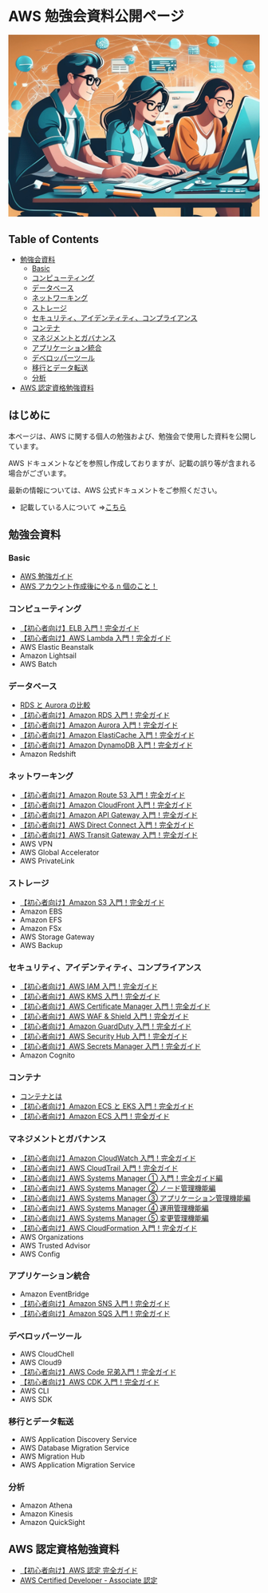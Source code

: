 # AWS 勉強会資料公開ページ<!-- omit in toc -->

<img src="https://github.com/ishiharatma/aws-study/blob/main/banner2.png?raw=true" />

## Table of Contents<!-- omit in toc -->

- [勉強会資料](#勉強会資料)
  - [Basic](#basic)
  - [コンピューティング](#コンピューティング)
  - [データベース](#データベース)
  - [ネットワーキング](#ネットワーキング)
  - [ストレージ](#ストレージ)
  - [セキュリティ、アイデンティティ、コンプライアンス](#セキュリティアイデンティティコンプライアンス)
  - [コンテナ](#コンテナ)
  - [マネジメントとガバナンス](#マネジメントとガバナンス)
  - [アプリケーション統合](#アプリケーション統合)
  - [デベロッパーツール](#デベロッパーツール)
  - [移行とデータ転送](#移行とデータ転送)
  - [分析](#分析)
- [AWS 認定資格勉強資料](#aws-認定資格勉強資料)

## はじめに<!-- omit in toc -->

本ページは、AWS に関する個人の勉強および、勉強会で使用した資料を公開しています。

AWS ドキュメントなどを参照し作成しておりますが、記載の誤り等が含まれる場合がございます。

最新の情報については、AWS 公式ドキュメントをご参照ください。

- 記載している人について ⇒[こちら](https://ishiharatma.github.io/resume/)

## 勉強会資料

### Basic

- <a href="./aws-study-guide/index.html" target="_blank">AWS 勉強ガイド</a>
- <a href="./aws-account-Initial-setting/index.html" target="_blank">AWS アカウント作成後にやる n 個のこと！</a>

### コンピューティング

- <a href="./elb-overview/index.html" target="_blank">【初心者向け】ELB 入門！完全ガイド</a>
- <a href="./lambda-overview/index.html" target="_blank">【初心者向け】AWS Lambda 入門！完全ガイド</a>
- AWS Elastic Beanstalk
- Amazon Lightsail
- AWS Batch

### データベース

- <a href="./rds-aurora-overview/index.html" target="_blank">RDS と Aurora の比較</a>
- <a href="./rds-overview/index.html" target="_blank">【初心者向け】Amazon RDS 入門！完全ガイド</a>
- <a href="./aurora-overview/index.html" target="_blank">【初心者向け】Amazon Aurora 入門！完全ガイド</a>
- <a href="./elasticache-overview/index.html" target="_blank">【初心者向け】Amazon ElastiCache 入門！完全ガイド</a>
- <a href="./dynamodb-overview/index.html" target="_blank">【初心者向け】Amazon DynamoDB 入門！完全ガイド</a>
- Amazon Redshift

### ネットワーキング

- <a href="./route53-overview/index.html" target="_blank">【初心者向け】Amazon Route 53 入門！完全ガイド</a>
- <a href="./cloudfront-overview/index.html" target="_blank">【初心者向け】Amazon CloudFront 入門！完全ガイド</a>
- <a href="./apigw-overview/index.html" target="_blank">【初心者向け】Amazon API Gateway 入門！完全ガイド</a>
- <a href="./directconnect-overview/index.html" target="_blank">【初心者向け】AWS Direct Connect 入門！完全ガイド</a>
- <a href="./transitgw-overview/index.html" target="_blank">【初心者向け】AWS Transit Gateway 入門！完全ガイド</a>
- AWS VPN
- AWS Global Accelerator
- AWS PrivateLink

### ストレージ

- <a href="./s3-overview/index.html" target="_blank">【初心者向け】Amazon S3 入門！完全ガイド</a>
- Amazon EBS
- Amazon EFS
- Amazon FSx
- AWS Storage Gateway
- AWS Backup

### セキュリティ、アイデンティティ、コンプライアンス

- <a href="./iam-overview/index.html" target="_blank">【初心者向け】AWS IAM 入門！完全ガイド</a>
- <a href="./kms-overview/index.html" target="_blank">【初心者向け】AWS KMS 入門！完全ガイド</a>
- <a href="./acm-overview/index.html" target="_blank">【初心者向け】AWS Certificate Manager 入門！完全ガイド</a>
- <a href="./waf-and-shield-overview/index.html" target="_blank">【初心者向け】AWS WAF & Shield 入門！完全ガイド</a>
- <a href="./guardduty-overview/index.html" target="_blank">【初心者向け】Amazon GuardDuty 入門！完全ガイド</a>
- <a href="./securityhub-overview/index.html" target="_blank">【初心者向け】AWS Security Hub 入門！完全ガイド</a>
- <a href="./secretsmanager-overview/index.html" target="_blank">【初心者向け】AWS Secrets Manager 入門！完全ガイド</a>
- Amazon Cognito

### コンテナ

- <a href="./container-overview/index.html" target="_blank">コンテナとは</a>
- <a href="./ecs-vs-eks/index.html" target="_blank">【初心者向け】Amazon ECS と EKS 入門！完全ガイド</a>
- <a href="./ecs-overview/index.html" target="_blank">【初心者向け】Amazon ECS 入門！完全ガイド</a>

### マネジメントとガバナンス

- <a href="./cloudwatch-overview/index.html" target="_blank">【初心者向け】Amazon CloudWatch 入門！完全ガイド</a>
- <a href="./cloudtrail-overview/index.html" target="_blank">【初心者向け】AWS CloudTrail 入門！完全ガイド</a>
- <a href="./ssm-overview/index.html" target="_blank">【初心者向け】AWS Systems Manager ① 入門！完全ガイド編</a>
- <a href="./ssm-nodes-overview/index.html" target="_blank">【初心者向け】AWS Systems Manager ② ノード管理機能編</a>
- <a href="./ssm-apps-overview/index.html" target="_blank">【初心者向け】AWS Systems Manager ③ アプリケーション管理機能編</a>
- <a href="./ssm-ops-overview/index.html" target="_blank">【初心者向け】AWS Systems Manager ④ 運用管理機能編</a>
- <a href="./ssm-changes-overview/index.html" target="_blank">【初心者向け】AWS Systems Manager ⑤ 変更管理機能編</a>
- <a href="./cfn-overview/index.html" target="_blank">【初心者向け】AWS CloudFormation 入門！完全ガイド</a>
- AWS Organizations
- AWS Trusted Advisor
- AWS Config

### アプリケーション統合

- Amazon EventBridge
- <a href="./sns-overview/index.html" target="_blank">【初心者向け】Amazon SNS 入門！完全ガイド</a>
- <a href="./sqs-overview/index.html" target="_blank">【初心者向け】Amazon SQS 入門！完全ガイド</a>

### デベロッパーツール

- AWS CloudChell
- AWS Cloud9
- <a href="./codexx-overview/index.html" target="_blank">【初心者向け】AWS Code 兄弟入門！完全ガイド</a>
- <a href="./cdk-overview/index.html" target="_blank">【初心者向け】AWS CDK 入門！完全ガイド</a>
- AWS CLI
- AWS SDK

### 移行とデータ転送

- AWS Application Discovery Service
- AWS Database Migration Service
- AWS Migration Hub
- AWS Application Migration Service

### 分析

- Amazon Athena
- Amazon Kinesis
- Amazon QuickSight

## AWS 認定資格勉強資料

- <a href="./aws-certification/index.html" target="_blank">【初心者向け】AWS 認定 完全ガイド</a>
- <a href="./aws-certified-dva-keyword/index.html" target="_blank">AWS Certified Developer - Associate 認定</a>
